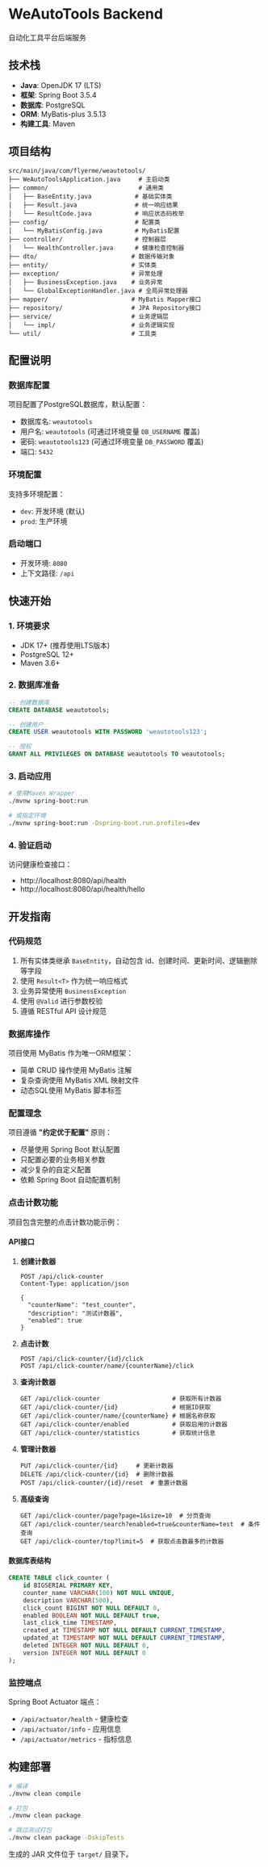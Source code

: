 # WeAutoTools Backend

自动化工具平台后端服务

## 技术栈

- **Java**: OpenJDK 17 (LTS)
- **框架**: Spring Boot 3.5.4
- **数据库**: PostgreSQL
- **ORM**: MyBatis-plus 3.5.13
- **构建工具**: Maven

## 项目结构

```
src/main/java/com/flyerme/weautotools/
├── WeAutoToolsApplication.java     # 主启动类
├── common/                         # 通用类
│   ├── BaseEntity.java            # 基础实体类
│   ├── Result.java                # 统一响应结果
│   └── ResultCode.java            # 响应状态码枚举
├── config/                        # 配置类
│   └── MyBatisConfig.java         # MyBatis配置
├── controller/                    # 控制器层
│   └── HealthController.java      # 健康检查控制器
├── dto/                          # 数据传输对象
├── entity/                       # 实体类
├── exception/                    # 异常处理
│   ├── BusinessException.java    # 业务异常
│   └── GlobalExceptionHandler.java # 全局异常处理器
├── mapper/                       # MyBatis Mapper接口
├── repository/                   # JPA Repository接口
├── service/                      # 业务逻辑层
│   └── impl/                     # 业务逻辑实现
└── util/                         # 工具类
```

## 配置说明

### 数据库配置

项目配置了PostgreSQL数据库，默认配置：
- 数据库名: `weautotools`
- 用户名: `weautotools` (可通过环境变量 `DB_USERNAME` 覆盖)
- 密码: `weautotools123` (可通过环境变量 `DB_PASSWORD` 覆盖)
- 端口: `5432`

### 环境配置

支持多环境配置：
- `dev`: 开发环境 (默认)
- `prod`: 生产环境

### 启动端口

- 开发环境: `8080`
- 上下文路径: `/api`

## 快速开始

### 1. 环境要求

- JDK 17+ (推荐使用LTS版本)
- PostgreSQL 12+
- Maven 3.6+

### 2. 数据库准备

```sql
-- 创建数据库
CREATE DATABASE weautotools;

-- 创建用户
CREATE USER weautotools WITH PASSWORD 'weautotools123';

-- 授权
GRANT ALL PRIVILEGES ON DATABASE weautotools TO weautotools;
```

### 3. 启动应用

```bash
# 使用Maven Wrapper
./mvnw spring-boot:run

# 或指定环境
./mvnw spring-boot:run -Dspring-boot.run.profiles=dev
```

### 4. 验证启动

访问健康检查接口：
- http://localhost:8080/api/health
- http://localhost:8080/api/health/hello

## 开发指南

### 代码规范

1. 所有实体类继承 `BaseEntity`，自动包含 id、创建时间、更新时间、逻辑删除等字段
2. 使用 `Result<T>` 作为统一响应格式
3. 业务异常使用 `BusinessException`
4. 使用 `@Valid` 进行参数校验
5. 遵循 RESTful API 设计规范

### 数据库操作

项目使用 MyBatis 作为唯一ORM框架：
- 简单 CRUD 操作使用 MyBatis 注解
- 复杂查询使用 MyBatis XML 映射文件
- 动态SQL使用 MyBatis 脚本标签

### 配置理念

项目遵循 **"约定优于配置"** 原则：
- 尽量使用 Spring Boot 默认配置
- 只配置必要的业务相关参数
- 减少复杂的自定义配置
- 依赖 Spring Boot 自动配置机制

### 点击计数功能

项目包含完整的点击计数功能示例：

#### API接口

1. **创建计数器**
   ```
   POST /api/click-counter
   Content-Type: application/json

   {
     "counterName": "test_counter",
     "description": "测试计数器",
     "enabled": true
   }
   ```

2. **点击计数**
   ```
   POST /api/click-counter/{id}/click
   POST /api/click-counter/name/{counterName}/click
   ```

3. **查询计数器**
   ```
   GET /api/click-counter                    # 获取所有计数器
   GET /api/click-counter/{id}               # 根据ID获取
   GET /api/click-counter/name/{counterName} # 根据名称获取
   GET /api/click-counter/enabled            # 获取启用的计数器
   GET /api/click-counter/statistics         # 获取统计信息
   ```

4. **管理计数器**
   ```
   PUT /api/click-counter/{id}     # 更新计数器
   DELETE /api/click-counter/{id}  # 删除计数器
   POST /api/click-counter/{id}/reset  # 重置计数器
   ```

5. **高级查询**
   ```
   GET /api/click-counter/page?page=1&size=10  # 分页查询
   GET /api/click-counter/search?enabled=true&counterName=test  # 条件查询
   GET /api/click-counter/top?limit=5  # 获取点击数最多的计数器
   ```

#### 数据库表结构

```sql
CREATE TABLE click_counter (
    id BIGSERIAL PRIMARY KEY,
    counter_name VARCHAR(100) NOT NULL UNIQUE,
    description VARCHAR(500),
    click_count BIGINT NOT NULL DEFAULT 0,
    enabled BOOLEAN NOT NULL DEFAULT true,
    last_click_time TIMESTAMP,
    created_at TIMESTAMP NOT NULL DEFAULT CURRENT_TIMESTAMP,
    updated_at TIMESTAMP NOT NULL DEFAULT CURRENT_TIMESTAMP,
    deleted INTEGER NOT NULL DEFAULT 0,
    version INTEGER NOT NULL DEFAULT 0
);
```

### 监控端点

Spring Boot Actuator 端点：
- `/api/actuator/health` - 健康检查
- `/api/actuator/info` - 应用信息
- `/api/actuator/metrics` - 指标信息

## 构建部署

```bash
# 编译
./mvnw clean compile

# 打包
./mvnw clean package

# 跳过测试打包
./mvnw clean package -DskipTests
```

生成的 JAR 文件位于 `target/` 目录下。
